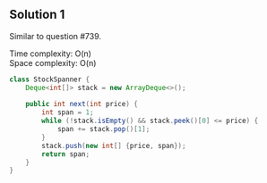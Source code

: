## Solution 1

Similar to question #739.  

Time complexity: O(n)  
Space complexity: O(n)  

```java
class StockSpanner {
    Deque<int[]> stack = new ArrayDeque<>();
    
    public int next(int price) {
        int span = 1;
        while (!stack.isEmpty() && stack.peek()[0] <= price) {
            span += stack.pop()[1];
        }
        stack.push(new int[] {price, span});
        return span;
    }
}
```